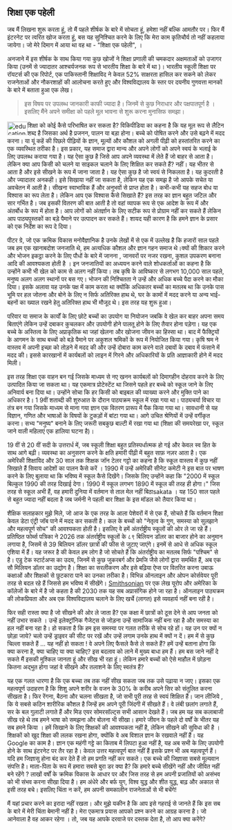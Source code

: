 ## शिक्षा एक पहेली

 जब मैं लिखना शुरू करता हूं, तो मैं पहले शीर्षक के बारे में सोचता हूं, हमेशा नहीं बल्कि आमतौर पर। फिर मैं इंटरनेट पर त्वरित खोज करता हूं, बस यह सुनिश्चित करने के लिए कि मेरा काम कृतिचौर्य तो नहीं कहलाया जायेगा। जो मेरे दिमाग में आया था वह था - "शिक्षा एक पहेली", ।
 
अनजाने में इस शीर्षक के साथ किया गया कुछ खोजों ने शिक्षा प्रणाली की चमकदार अक्षमताओं को उजागर किया  (उनमें से ज्यादातर आश्चर्यजनक रूप से भारतीय शिक्षा के बारे में था )। भारतीय स्कूली शिक्षा पर रॉयटर्स की एक रिपोर्ट, एक पाकिस्तानी शिक्षाविद ने केवल 52% साक्षरता हासिल कर सकने को लेकर राजनेताओं और नौकरशाहों की आलोचना करते हुए और विश्वविद्यालय के स्तर पर दयनीय गुणवत्ता मानकों के बारे में बताता हुआ एक लेख।

<blockquote>इस विषय पर उपलब्ध जानकारी काफी ज्यादा है। जिनमें से कुछ निराधार और पक्षपातपूर्ण है । इसलिए मैंने अपने समीक्षा को पहले मूल भावना से शुरू करना मुनासिफ समझा।</blockquote>


<img src="https://proxy.duckduckgo.com/iu/?u=http%3A%2F%2Foregon.gov%2Fode%2FPublishingImages%2Fstudents-and-family.jpg&f=1" alt="education" style= "float:left; width:47; height:31;" /> शिक्षा को कोई कैसे परिभाषित कर सकता है? विकिपीडिया का कहना है कि यह मूल रूप से लैटिन शब्द है जिसका अर्थ है प्रजनन, पालन या बड़ा होना। बच्चे को पोषित करने और उसे बढ़ने में मदद करना। या यूं कहें की पिछले पीढ़ियों के ज्ञान, मूल्यों और कौशल को अगली पीढ़ी को हस्तांतरित करने का एक व्यवस्थित तरीका है। इस प्रकार, यह समाज द्वारा मान्य और अपने लोगों को अपने स्वयं के भलाई के लिए उपलब्ध कराया गया है। यह ऐसा कुछ है जिसे आप अपने व्यवस्था में लेते हैं जो बाहर से आता है। लेकिन क्या आप किसी को चलने या साइकल चलाने के लिए शिक्षित कर सकते हैं? नहीं। यह भीतर से आता है और इसे सीखने के रूप में जाना जाता है। यह ऐसा कुछ है जो स्वयं से निकलता है। यह कुदरती है और ज्यादातर अनकही। इसे सिखाया नहीं जा सकता है, लेकिन यह एक समझ है जो आपके सचेत या अवचेतन में आती है। सीखना स्वाभाविक हैं और अनुभवों से प्राप्त होता है। कभी-कभी यह सहज बोध या विश्वास का रूप लेता है। लेकिन आप एक विश्वास कैसे सिखाते हैं? इस तरह का ज्ञान बहुत जटिल और सार गर्भित है। जब इसकी वितरण की बात आती है तो वहां व्यापक रूप से एक आदेश के रूप में और अंतर्बोध के रूप में होता है। आप लोगों को अंतर्ज्ञान के लिए सटीक रूप से प्रोग्राम नहीं कर सकते हैं लेकिन आप पाठ्यपुस्तकों का बड़े पैमाने पर उत्पादन कर सकते हैं। शायद यही कारण है कि हमने ज्ञान के प्रसार को एक निर्देश का रूप दे दिया।

पीटर ग्रे, जो एक क्रमिक विकास मनोवैज्ञानिक है उनके लेखों में से एक में उल्लेख है कि हजारों साल पहले जब हम एक खानाबदोश जनजाति थे, हम अत्यधिक कौशल और ज्ञान गहन समाज थे।क्यों की शिकार करने और भोजन इकट्ठा करने के लिए पौधों के बारे में जानना , जानवरों पर नजर रखना, कुशल उपकरण बनाना आदि की आवश्यकता होती है । इन जनजातियों का अध्ययन करने वाले शोधकर्ताओं का कहना है कि उन्होंने कभी भी खेल को काम से अलग नहीं किया। तब कृषि के आविष्कार से लगभग 10,000 साल पहले, मनुष्य अलग अलग स्थानों पर बस गए। भोजन की निश्चितता ने उन्हें और अधिक बच्चे पैदा करने का मौका दिया। इसके अलावा यह उनके पक्ष में काम करता था क्योंकि अधिकतर बच्चों का मतलब था कि उनके पास भूमि पर हल जोतना और बोने के लिए न सिर्फ अतिरिक्त हाथ थे, घर के कामों में मदद करने या अन्य भाई-बहनों का ख्याल रखने हेतु अतिरिक्त हाथ भी मौजूद थे। इस तरह यह शुरू हुआ।

परिवार या समाज के कार्यों के लिए छोटे बच्चों का उपयोग या नियोजन जबकि वे खेल कर बाहर अपना समय बिताएंगे लेकिन उन्हें दबाकर कुचलकर और उपयोगी होने पालतू होने के लिए तैयार होना पड़ेगा। यह एक बच्चे के अस्तित्व के लिए अप्राकृतिक था जहां खेलना और खोजना जीवन का हिस्सा था। बाद में फैक्ट्रियों के आगमन के साथ बच्चों को बड़े पैमाने पर अकुशल श्रमिकों के रूप में नियोजित किया गया। कृषि श्रम ने वास्तव में अपनी इच्छा को तोड़ने में मदद की और उन्हें दोबारा काम करने वाले दबावों के दबाव में फंसाने में मदद की। इससे कारखानों में कार्यबलों को लाइन में गिरने और अधिकारियों के प्रति आज्ञाकारी होने में मदद मिली।

इस तरह शिक्षा एक वाहन बन गई जिसके माध्यम से नए खनन कार्यबलों को दिमागहीन दोहराव करने के लिए उत्पादित किया जा सकता था। यह एकमात्र प्रोटेस्टेंट था जिसने पहले हर बच्चे को स्कूल जाने के लिए अनिवार्य बना दिया था। उन्होंने सोचा कि हर किसी को बाइबल की व्याख्या करने और मुक्ति पाने का अधिकार है। 1 9वीं शताब्दी की शुरुआत के दौरान पाठ्यक्रम स्कूल में रखा गया था। पाठ्यचर्या विचार या तंत्र बन गया जिसके माध्यम से माना गया ज्ञान एक वितरण प्रारूप में पैक किया गया था। सावधानी से यह विज्ञान, गणित और भाषाओं के विषयों के टुकड़ों में बांटा गया था। आगे उचित श्रेणियों में उन्हें वर्गीकृत करना। सभ्य "मनुष्य" बनाने के लिए जरूरी सबकुछ बाल्टी में रखा गया था (शिक्षा की समयरेखा पर, स्कूल जाने वाली महिलाएं एक हालिया घटना है)।

19 वीं से 20 वीं सदी के उत्तरार्ध में, जब स्कूली शिक्षा बहुत प्रतिस्पर्धात्मक हो गई और केवल स्व हित के साथ आगे बढ़ी। व्यवस्था का अनुसरण करने के क्षति हमारी पीढ़ी में बहुत साफ़ नज़र आता है। एक अमेरिकी शिक्षाविद और 30 साल तक शिक्षक जॉन टेलर गट्टो का कहना है कि स्कूल वास्तव में कुछ नहीं सिखाते हैं सिवाय आदेशों का पालन कैसे करें । 1990 में उन्हें अमेरिकी सीनेट कमेटी ने इस बात पर भाषण करने के लिए बुलाया था कि भविष्य में स्कूल कैसे दिखेंगे। जिसके लिए उन्होंने कहा कि "2000 में स्कूल बिल्कुल 1990 की तरह दिखाई देगा। 1990 में स्कूल लगभग 1890 में स्कूल की तरह ही होगा।" जिस तरह से स्कूल अभी हैं, वह हमारी दुनिया में वर्तमान से ताल मेल नहीं बिठाsakata । यह 150 साल पहले से बहुत ज्यादा नहीं बदला है जब जर्मनी ने पहली बार शिक्षा के इस मॉडल को तैयार किया था।

शैक्षिक सलाहकार मुझे मिले, जो आज के एक तरह के आला पेशेवरों में से एक हैं, सोचते हैं कि वर्तमान शिक्षा केवल डेटा एंट्री जॉब पाने में मदद कर सकती है। कल के बच्चों को "नेतृत्व के गुण, समस्या को सुलझाने और महत्वपूर्ण सोच" की आवश्यकता होती है। इसलिए वे हमें अंतर्राष्ट्रीय स्कूलों की ओर ले जा रहे हैं। प्रतिष्ठित फोर्ब्स पत्रिका ने 2026 तक अंतर्राष्ट्रीय स्कूलों के ८९ बिलियन डॉलर का बाजार होने का अनुमान लगाया है, जिसमें से 39 बिलियन डॉलर छात्रों की फीस से जुटाए जाएंगे। इनमें से आधे से अधिक स्कूल एशिया में हैं। यह जरूर है की केवल हम लोग है जो सोचते हैं कि अंतर्राष्ट्रीय का मतलब सिर्फ "पश्चिम" से है। एडु टेक स्टार्टअप्स का उदय, जिनमें से कुछ जुकरबर्ग और प्रेमजि जैसे लोगों द्वारा समर्थित हैं, अब एक सौ मिलियन डॉलर का उद्योग है। शिक्षा का सरलीकरण और इसे बढ़िया ऐप्स पर वितरित करना उबाऊ कक्षाओं और शिक्षकों से छुटकारा पाने का उनका तरीका है। विभिन्न ऑनलाइन और ओपन कोर्सवेयर पूरी तरह से बदल रहे हैं जिससे हम भविष्य में सीखेंगे। <a href="http://Smithsonian.com">Smithsonian</a> पर एक लेख यूरोप और अमेरिका के कॉलेजों के बारे में है जो कहता है की 2030 तक यह सब अप्रासंगिक होने जा रहा है। ऑनलाइन पाठ्यक्रम की लोकप्रियता और अब एक विश्वविद्यालय चलाने के लिए खर्चे (लागत) इसे व्यवहार्य नहीं बना रही है।

फिर सही रास्ता क्या है जो सीखने की ओर ले जाता है? एक कक्षा में छात्रों को ठूस देने से आप जनता को नहीं उभार सकते । उन्हें इलेक्ट्रॉनिक गैजेट्स से जोड़ना उन्हें सामाजिक नहीं बना रहा है और समस्या का हल नहीं बना रहा है। हो सकता है कि हम इस समस्या पर गलत तरीके से सोच रहे हों। यह उन पर क्यों न छोड़ा जाये? चलो उन्हें ड्राइवर की सीट पर रखें और उन्हें लगाम उनके हाथ में क्यों न दें। हम में से कुछ चिल्ला सकते हैं ... यह नहीं हो सकता ! वे अपने लिए फैसले कैसे ले सकते हैं? हमें उन्हें बताना होगा कि क्या करना है, क्या चाहिए या क्या चाहिए? इस बदलाव को लाने में मुख्य बाधा हम हैं। हम बस जाने नहीं दे सकते मैं इसकी मुश्किल जानता हूं और सीख भी रहा हूं। लेकिन हमारे बच्चों को ऐसे माहौल में छोड़ना कितना अद्भुत होगा जहां वे सीखने और तलाशने के लिए स्वतंत्र हैं?

यह एक गलत धारणा है कि एक बच्चा तब तक नहीं सीख सकता जब तक उसे पढ़ाया न जाए। इसका एक महत्वपूर्ण उदाहरण है कि शिशु अपने शरीर के वजन के 30% के करीब अपने सिर को संतुलित करना सीखता है। फिर रेंगना, बैठना और चलना सीखता है, जो सभी पूरी तरह से स्वयं शिक्षित हैं। जान लीजिये , कि ये सबसे कठिन शारीरिक कौशल है जिन्हें हम अपने पूरी जिंदगी में सीखते हैं। वे लंबी छलांग लगाते हैं, सर के बल गुलाटी लगाते हैं और मिड एयर सोमरसॉल्ट्स सभी आसान देखते हैं। जब हम यह सब कलाबाजी सीख रहे थे तब हमने भाषा को समझना और बोलना भी सीखा। हमारे जीवन के पहले दो वर्षों के भीतर यह सब हमने किया । हमें सिखाने के लिए शिक्षकों की आवश्यकता नहीं है, लेकिन सीखने की सुविधा की है । शिक्षकों को खुद शिक्षा की ललक रखना होगा, क्योंकि वे अब विशाल ज्ञान के रखवाले नहीं हैं। यह Google का काम है। ज्ञान एक महंगी गट्टे का किताब में लिपटा हुआ नहीं है, यह अब सभी के लिए उपयोगी होने के साथ इंटरनेट पर तैर रहा है। केवल उत्तर महत्वपूर्ण बात नहीं हैं इसके प्रश्न भी अब महत्वपूर्ण हैं। यदि हम जिज्ञासु होना बंद कर देते हैं तो हम प्रगति नहीं कर सकते। एक बच्चे की जिज्ञासा सबसे मूल्यवान संपत्ति है। माता-पिता के रूप में हमारा सबसे बुरा डर क्या है? कि हमारे बच्चे सीखेंगे नहीं और जीवित नहीं बने रहेंगे ? लाखों वर्षों के क्रमिक विकास के आधार पर और जिस तरह से हम अपनी प्रजातियों को असंभव को भी संभव करना सीखा दिया है। हम अंधेरे और बर्फ युग, विश्व युद्ध और शीत युद्ध, बाढ़ और अकाल से इसी तरह बचे। इसलिए चिंता न करें, हम अपनी समकालीन राजनेताओं से भी बचेंगे!

मैं यहां प्रचार करने का इरादा नहीं रखता। और मुझे यकीन है कि आप इसे गहराई से जानते हैं कि इस सब के बारे में मेरी चिंता बेमानी नहीं है। मेरा एकमात्र प्रयास आपको प्रश्न करने का आग्रह करना है। जो आनेवाला है वह आकर रहेगा । तो, जब यह आपके दरवाजे पर दस्तक देता है, तो आप क्या करेंगे? 
